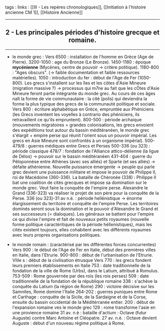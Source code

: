 tags : 
links : [[III - Les repères chronologiques]], [[Initiation à l'histoire ancienne CM 1]], [[Histoire Ancienne]]

****

<h2 style="text-align: center;"> 2 - Les principales périodes d'histoire grecque et romaine. </h2>

****

- le monde grec : 
Vers 6500 : installation de l'homme en Grèce (Age de Pierre).
3200-1050 : age du Bronze (Le Bronze).
	1450-1180 : époque **mycénienne** (Mycènes, centre de pouvoir -> critère politique).
1180-800 : "Ages obscurs". (-> faible documentation et faible ressources matérielles).
1050 : introduction du fer : début de l'Age de Fer (1050-800).
Les grecs s'installent sur les îles et les côtes d'Asie Mineure (migration massive ?) -> processus qui m7ne au fait que les cÖtes d'Asie Mineure feront partie intégrante du monde grec. 
Au cours de ces âges naît la forme de vie communautaire : la cité (polis) qui deviendra la forme la plus typique des grecs de la communauté politique et sociale.
Vers 800 : écriture alphabétique en Grèce, empruntée aux Phéniciens (les Grecs inventent les voyelles à contrario des phéniciens, ils retravaillent ce qu'ils empruntent).
800-500 : période archaique (mouvements migratoires = grandes colonisations, les grecs envoient des expéditions tout autour du bassin méditéranéen, le monde grec s'élargit + empire perse qui réunit l'orient sous un pouvoir impérial. Les grecs en Asie Mineure sont confrontés à un organisme impérial).
500-479/8 : guerres médiques entre Grecs et Perses
500-336 (ou 323) : période classique 
		478/7 : fondation de l'Alliance attico-délienne (la ligue de Délos) -> pouvoir sur le bassin méditéranéen
	431-404 : guerre du Péloponnèse entre Athènes (avec ses alliés) et Sparte (et ses alliés) -> défaite athénienne. 
	Nouvelle puissance émergente -> peuple qui parle grec devient une puissance militaire et impose le pouvoir de Philippe II, roi de Macédoine (360-336). La bataille de Chéronée (338) : Philippe II bat une coalition de cités grecques et impose sa domination sur le monde grec. Veut faire la conquête de l'empire perse. Alexandre le Grand (336-323) va réaliser le projet de son père pour la conquête de la Perse. 
336 (ou 323)-31 av n.è. : période hellénistique -> énorme élargissement du territoire et conquête de l'empire Perse. Les territoires dominés seront sous la domination et le pouvoir d'Alexandre le Grand et ses successeurs (= dialoques). 
Les généraux se battent pour l'empire ce qui divise l'empire et fait de nouveaux petits royaumes (nouvelle forme politique caractéritiques de la période héllenistiques), mais les cités existent toujours, elles cohabitent avec les différents royaumes avec leurs propres organisations politiques. 

- le monde romain : (caractérisé par les différentes forces concurrentes)
Vers 900 : le début de l'Age de Fer en Italie, début des premières villes en Italie, dans l'Etrurie. 
900-800 : début de l'urbanisation de l'Etrurie. 
VIIIe s : début de la civilisation étrusque 
Vers 770 : les grecs fondent leurs premiers établissements en Italie 
753 : date traditionnelle de la fondation de la ville de Rome (Urbs), dans le Latium, attribué à Romulus. 
753-509 : Rome gouvernée par des rois (les rois perses)
509 : date traditionnelle de la fondation de la république romaine
338 : s'achève la conquête du Latium (la région de Rome)
290 : victoire décisive sur les Samnites, Rome domine l'Italie
264-202 : guerres puniques entre Rome et Carthage : conquête de la Sicile, de la Sardaigne et de la Corse, ensuite du bassin occidental de la Méditérranée entier. 
200 : début de l'expansion romaine ves le monde grec 
129 : rome transforme l'asie en une provience romaine
31 av. n.è : bataille d'actium : Octave (futur Auguste) contre Marc Antoine et Cléopatre. 
27 av. n.è. : Octave devient Auguste : début d'un nouveau régime politique à Rome.